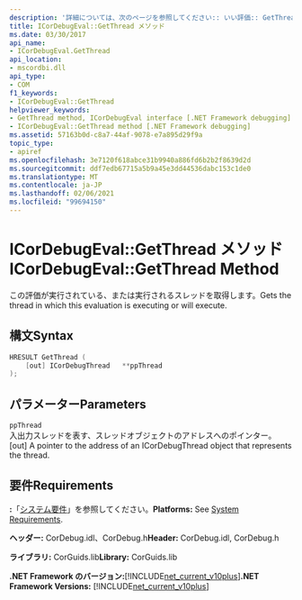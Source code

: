 ```yaml
---
description: '詳細については、次のページを参照してください:: いい評価:: GetThread メソッド'
title: ICorDebugEval::GetThread メソッド
ms.date: 03/30/2017
api_name:
- ICorDebugEval.GetThread
api_location:
- mscordbi.dll
api_type:
- COM
f1_keywords:
- ICorDebugEval::GetThread
helpviewer_keywords:
- GetThread method, ICorDebugEval interface [.NET Framework debugging]
- ICorDebugEval::GetThread method [.NET Framework debugging]
ms.assetid: 57163b0d-c8a7-44af-9078-e7a895d29f9a
topic_type:
- apiref
ms.openlocfilehash: 3e7120f618abce31b9940a886fd6b2b2f8639d2d
ms.sourcegitcommit: ddf7edb67715a5b9a45e3dd44536dabc153c1de0
ms.translationtype: MT
ms.contentlocale: ja-JP
ms.lasthandoff: 02/06/2021
ms.locfileid: "99694150"
---
```

# <a name="icordebugevalgetthread-method"></a><span data-ttu-id="f57c9-103">ICorDebugEval::GetThread メソッド</span><span class="sxs-lookup"><span data-stu-id="f57c9-103">ICorDebugEval::GetThread Method</span></span>

<span data-ttu-id="f57c9-104">この評価が実行されている、または実行されるスレッドを取得します。</span><span class="sxs-lookup"><span data-stu-id="f57c9-104">Gets the thread in which this evaluation is executing or will execute.</span></span>  
  
## <a name="syntax"></a><span data-ttu-id="f57c9-105">構文</span><span class="sxs-lookup"><span data-stu-id="f57c9-105">Syntax</span></span>  
  
```cpp  
HRESULT GetThread (  
    [out] ICorDebugThread   **ppThread  
);  
```  
  
## <a name="parameters"></a><span data-ttu-id="f57c9-106">パラメーター</span><span class="sxs-lookup"><span data-stu-id="f57c9-106">Parameters</span></span>  

 `ppThread`  
 <span data-ttu-id="f57c9-107">入出力スレッドを表す、スレッドオブジェクトのアドレスへのポインター。</span><span class="sxs-lookup"><span data-stu-id="f57c9-107">[out] A pointer to the address of an ICorDebugThread object that represents the thread.</span></span>  
  
## <a name="requirements"></a><span data-ttu-id="f57c9-108">要件</span><span class="sxs-lookup"><span data-stu-id="f57c9-108">Requirements</span></span>  

 <span data-ttu-id="f57c9-109">**:**「[システム要件](../../get-started/system-requirements.md)」を参照してください。</span><span class="sxs-lookup"><span data-stu-id="f57c9-109">**Platforms:** See [System Requirements](../../get-started/system-requirements.md).</span></span>  
  
 <span data-ttu-id="f57c9-110">**ヘッダー:** CorDebug.idl、CorDebug.h</span><span class="sxs-lookup"><span data-stu-id="f57c9-110">**Header:** CorDebug.idl, CorDebug.h</span></span>  
  
 <span data-ttu-id="f57c9-111">**ライブラリ:** CorGuids.lib</span><span class="sxs-lookup"><span data-stu-id="f57c9-111">**Library:** CorGuids.lib</span></span>  
  
 <span data-ttu-id="f57c9-112">**.NET Framework のバージョン:**[!INCLUDE[net_current_v10plus](../../../../includes/net-current-v10plus-md.md)]</span><span class="sxs-lookup"><span data-stu-id="f57c9-112">**.NET Framework Versions:** [!INCLUDE[net_current_v10plus](../../../../includes/net-current-v10plus-md.md)]</span></span>
